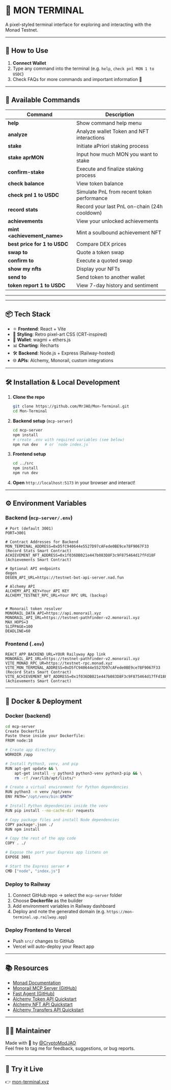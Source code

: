 # 🤖 MON TERMINAL

A pixel-styled terminal interface for exploring and interacting with the Monad Testnet.

---

## 🚀 How to Use

1. **Connect Wallet**
2. Type any command into the terminal (e.g. `help`, `check pnl MON 1 to USDC`)
3. Check FAQs for more commands and important information 🤖

---

## 🧾 Available Commands

| Command                                           | Description                                 |
|---------------------------------------------------|---------------------------------------------|
| **help**                                          | Show command help menu                      |
| **analyze**                                       | Analyze wallet Token and NFT interactions   |
| **stake**                                         | Initiate aPriori staking process            |
| **stake aprMON <amt>**                            | Input how much MON you want to stake        |
| **confirm-stake**                                 | Execute and finalize staking process        |
| **check balance <token>**                         | View token balance                          |
| **check pnl <token> 1 to USDC**                   | Simulate PnL from recent token performance  |
| **record stats**                                  | Record your last PnL on-chain (24h cooldown)|
| **achievements**                                  | View your unlocked achievements             |
| **mint <achievement_name>**                       | Mint a soulbound achievement NFT            |
| **best price for <token> 1 to USDC**              | Compare DEX prices                          |
| **swap <token> <amt> to <token>**                 | Quote a token swap                          |
| **confirm <token> <amt> to <token>**              | Execute a quoted swap                       |
| **show my nfts**                                  | Display your NFTs                           |
| **send <amt> <token> to <wallet>**                | Send token to another wallet                |
| **token report <token> 1 to USDC**                | View 7-day history and sentiment            |
---------------------------------------------------------------------------------------------------
---

## 📦 Tech Stack

- ⚛️ **Frontend**: React + Vite  
- 🎨 **Styling**: Retro pixel-art CSS (CRT-inspired)  
- 🔐 **Wallet**: wagmi + ethers.js  
- 📊 **Charting**: Recharts  
- 🛠 **Backend**: Node.js + Express (Railway-hosted)  
- 🌐 **APIs**: Alchemy, Monorail, custom integrations  

---

## 🛠 Installation & Local Development

1. **Clone the repo**
    ```bash
    git clone https://github.com/MrJAO/Mon-Terminal.git
    cd Mon-Terminal
    ```

2. **Backend setup** (`mcp-server`)
    ```bash
    cd mcp-server
    npm install
    # create .env with required variables (see below)
    npm run dev   # or `node index.js`
    ```

3. **Frontend setup**
    ```bash
    cd ../src
    npm install
    npm run dev
    ```

4. **Open** `http://localhost:5173` in your browser and interact!  

---

## ⚙️ Environment Variables

### Backend (`mcp-server/.env`)
```env
# Port (default 3001)
PORT=3001

# Contract Addresses for Backend
MON_TERMINAL_ADDRESS=0xD5fC940644e5527D97cAFede0BE9ce78F9067F33 (Record Stats Smart Contract)
ACHIEVEMENT_NFT_ADDRESS=0x1f036DB021e447b083D8F3c9F875464d17fFd18F (Achievements Smart Contract)

# Optional API endpoints
degen
DEGEN_API_URL=https://testnet-bot-api-server.nad.fun

# Alchemy API
ALCHEMY_API_KEY=Your API KEY
ALCHEMY_TESTNET_RPC_URL=Your RPC URL (backup)


# Monorail token resolver
MONORAIL_DATA_API=https://api.monorail.xyz
MONORAIL_API_URL=https://testnet-pathfinder-v2.monorail.xyz
MAX_HOPS=3
SLIPPAGE=100
DEADLINE=60

```  

### Frontend (`.env`)
```env
REACT_APP_BACKEND_URL=YOUR Railyway App link 
MONORAIL_API_URL=https://testnet-pathfinder-v2.monorail.xyz
VITE_MONAD_RPC_UR=https://testnet-rpc.monad.xyz
VITE_MON_TERMINAL_ADDRESS=0xD5fC940644e5527D97cAFede0BE9ce78F9067F33 (Record Stats Smart Contract)
VITE_ACHIEVEMENT_NFT_ADDRESS=0x1f036DB021e447b083D8F3c9F875464d17fFd18F (Achievements Smart Contract)
```

---

## 🚢 Docker & Deployment

### Docker (backend)
```bash
cd mcp-server
Create Dockerfile
Paste these inside your Dockerfile:
FROM node:18

# Create app directory
WORKDIR /app

# Install Python3, venv, and pip
RUN apt-get update && \
    apt-get install -y python3 python3-venv python3-pip && \
    rm -rf /var/lib/apt/lists/*

# Create a virtual environment for Python dependencies
RUN python3 -m venv /opt/venv
ENV PATH="/opt/venv/bin:$PATH"

# Install Python dependencies inside the venv
RUN pip install --no-cache-dir requests

# Copy package files and install Node dependencies
COPY package*.json ./
RUN npm install

# Copy the rest of the app code
COPY . ./

# Expose the port your Express app listens on
EXPOSE 3001

# Start the Express server #
CMD ["node", "index.js"]
```

### Deploy to Railway
1. Connect GitHub repo → select the `mcp-server` folder  
2. Choose **Dockerfile** as the builder  
3. Add environment variables in Railway dashboard  
4. Deploy and note the generated domain (e.g. `https://mon-terminal.up.railway.app`)  

### Deploy Frontend to Vercel
- Push `src/` changes to GitHub  
- Vercel will auto-deploy your React app  

---

## 📚 Resources

- [Monad Documentation](https://docs.monad.xyz/)
- [Monorail MCP Server (GitHub)](https://github.com/monorail-xyz/mcp-server)
- [Fast Agent (GitHub)](https://github.com/evalstate/fast-agent)
- [Alchemy Token API Quickstart](https://docs.alchemy.com/reference/token-api-quickstart)
- [Alchemy NFT API Quickstart](https://docs.alchemy.com/reference/nft-api-quickstart)
- [Alchemy Transfers API Quickstart](https://docs.alchemy.com/reference/transfers-api-quickstart)

---

## 🧑‍💻 Maintainer

Made with 💜 by [@CryptoModJAO](https://x.com/CryptoModJAO)  
Feel free to tag me for feedback, suggestions, or bug reports.

---

## 🧪 Try it Live

👉 [mon-terminal.xyz](https://www.mon-terminal.xyz)

